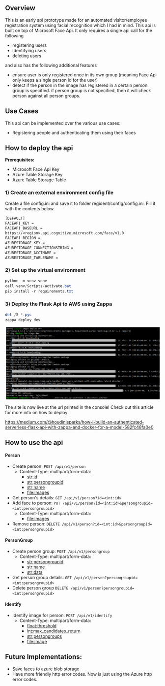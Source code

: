 
## Overview 
This is an early api prototype made for an automated visitor/employee registration system using facial
recognition which I had in mind. This api is built on top of Microsoft Face Api. It only requires a single api call for the following
- registering users
- identifying users
- deleting users

and also has the following additional features
- ensure user is only registered once in its own group (meaning Face Api only keeps a single person id
for the user)
- detect if the person in the image has registered in a certain person group is specified. if person group is not
specified, then it will check person against all person groups.

## Use Cases  
This api can be implemented over the various use cases: 
- Registering people and authenticating them using their faces

## How to deploy the api
**Prerequisites:**
- Microsoft Face Api Key
- Azure Table Storage Key
- Azure Table Storage Table

### 1) Create an external environment config file
Create a file config.ini and save it to folder regident/config/config.ini.
Fill it with the contents below.
```
[DEFAULT]
FACEAPI_KEY = 
FACEAPI_BASEURL = https://<region>.api.cognitive.microsoft.com/face/v1.0
FACEAPI_REGION = 
AZURESTORAGE_KEY = 
AZURESTORAGE_CONNECTIONSTRING = 
AZURESTORAGE_ACCTNAME = 
AZURESTORAGE_TABLENAME = 
```

### 2) Set up the virtual environment
```powershell
python -m venv venv
call venv/Scripts/activate.bat
pip install -r requirements.txt
```

### 3) Deploy the Flask Api to AWS using Zappa

```powershell
del /S *.pyc
zappa deploy dev
```
![Console Output](./imgs/console.png)  

The site is now live at the url printed in the console! 
Check out this article for more info on how to deploy:  

https://medium.com/@houdinisparks/how-i-build-an-authenticated-serverless-flask-api-with-zappa-and-docker-for-a-model-582fc48fa0e0  

## How to use the api

#### Person
- Create person: `POST /api/v1/person`
    - Content-Type: multipart/form-data:  
        - <str:id>
        - <str:persongroupid>
        - <str:name>
        - <file:images>
- Get person's details: `GET /api/v1/person?id=<int:id>` 
- Add face to person: `PUT /api/v1/person?id=<int:id>&persongroupid=<int:persongroupid>`
    - Content-Type: multipart/form-data:  
        - <file:images>
- Remove person: `DELETE /api/v1/person?id=<int:id>&persongroupid=<int:persongroupid>`

#### PersonGroup
- Create person group: `POST /api/v1/persongroup`
    - Content-Type: multipart/form-data:
        - <str:persongroupid>
        - <str:name>
        - <str:data>
- Get person group details: `GET /api/v1/person?persongroupid=<int:persongroupid>`
- Delete person group `DELETE /api/v1/person?persongroupid=<int:persongroupid>`

#### Identify
- Identify image for person: `POST /api/v1/identify`
    - Content-Type: multipart/form-data:
        - <float:threshold>
        - <int:max_candidates_return>
        - <str:persongroups>
        - <file:image>

## Future Implementations:
- Save faces to azure blob storage
- Have more friendly http error codes. Now is just using the Azure http error codes.

 